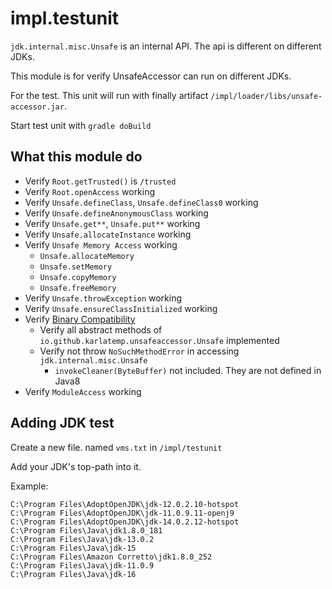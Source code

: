 # impl.testunit

`jdk.internal.misc.Unsafe` is an internal API.
The api is different on different JDKs.

This module is for verify UnsafeAccessor can run on different JDKs.

For the test. This unit will run with finally artifact `/impl/loader/libs/unsafe-accessor.jar`.

Start test unit with `gradle doBuild`

## What this module do

- Verify `Root.getTrusted()` is `/trusted`
- Verify `Root.openAccess` working
- Verify `Unsafe.defineClass`, `Unsafe.defineClass0` working
- Verify `Unsafe.defineAnonymousClass` working
- Verify `Unsafe.get**`, `Unsafe.put**` working
- Verify `Unsafe.allocateInstance` working
- Verify `Unsafe Memory Access` working
    - `Unsafe.allocateMemory`
    - `Unsafe.setMemory`
    - `Unsafe.copyMemory`
    - `Unsafe.freeMemory`
- Verify `Unsafe.throwException` working
- Verify `Unsafe.ensureClassInitialized` working
- Verify [Binary Compatibility](src/main/java/io/github/karlatemp/unsafeaccessor/BinaryCompatibilityAnalysis.java)
    - Verify all abstract methods of `io.github.karlatemp.unsafeaccessor.Unsafe` implemented
    - Verify not throw `NoSuchMethodError` in accessing `jdk.internal.misc.Unsafe`
        - `invokeCleaner(ByteBuffer)` not included. They are not defined in Java8
- Verify `ModuleAccess` working

## Adding JDK test

Create a new file. named `vms.txt` in `/impl/testunit`

Add your JDK's top-path into it.

Example:

```text
C:\Program Files\AdoptOpenJDK\jdk-12.0.2.10-hotspot
C:\Program Files\AdoptOpenJDK\jdk-11.0.9.11-openj9
C:\Program Files\AdoptOpenJDK\jdk-14.0.2.12-hotspot
C:\Program Files\Java\jdk1.8.0_181
C:\Program Files\Java\jdk-13.0.2
C:\Program Files\Java\jdk-15
C:\Program Files\Amazon Corretto\jdk1.8.0_252
C:\Program Files\Java\jdk-11.0.9
C:\Program Files\Java\jdk-16
```
